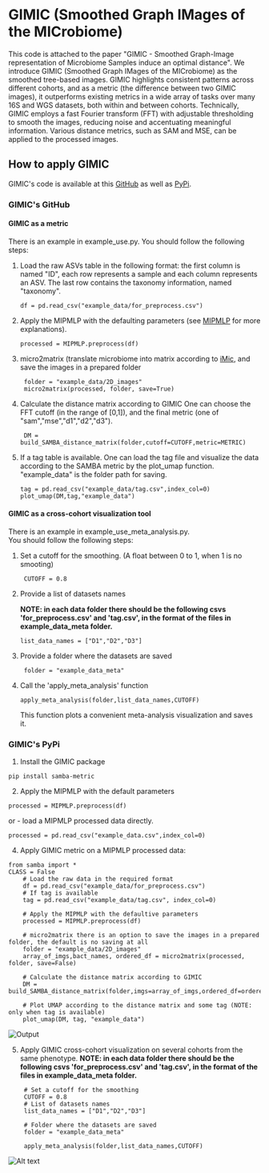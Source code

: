 # GIMIC (Smoothed Graph IMages of the MICrobiome)

 This code is attached to the paper "GIMIC - Smoothed Graph-Image representation of Microbiome Samples induce an optimal distance".
 We introduce GIMIC (Smoothed Graph IMages of the MICrobiome) as the smoothed tree-based images. GIMIC highlights consistent patterns across different cohorts, and as a metric (the difference between two GIMIC images), it outperforms existing metrics in a wide array of tasks over many 16S and WGS datasets, both within and between cohorts. Technically, GIMIC employs a fast Fourier transform (FFT) with adjustable thresholding to smooth the images,
reducing noise and accentuating meaningful information. Various distance metrics, such as SAM and MSE, can be applied to the processed images.

## How to apply GIMIC
GIMIC's code is available at this [GitHub](https://github.com/oshritshtossel/SAMBA/new/master?readme=1) as well as [PyPi](https://pypi.org/project/samba-metric/).

### GIMIC's GitHub

#### GIMIC as a metric
There is an example in example_use.py.
You should follow the following steps:
1. Load the raw ASVs table in the following format: the first column is named "ID",
   each row represents a sample and each column represents an ASV. The last row 
   contains the taxonomy information, named "taxonomy".
   
    ```
    df = pd.read_csv("example_data/for_preprocess.csv")
    ```

   
2. Apply the MIPMLP with the defaulting parameters (see [MIPMLP](https://pypi.org/project/MIPMLP/) for more explanations).

    ```
    processed = MIPMLP.preprocess(df)
    ```
    
3. micro2matrix (translate microbiome into matrix according to [iMic](https://doi.org/10.1080/19490976.2023.2224474), and save the images in a prepared folder
   
   ```
    folder = "example_data/2D_images"
    micro2matrix(processed, folder, save=True)
    ```
    
4. Calculate the distance matrix according to GIMIC
   One can choose the FFT cutoff (in the range of [0,1]), and the final metric (one of "sam","mse","d1","d2","d3").
   
   ```
    DM = build_SAMBA_distance_matrix(folder,cutoff=CUTOFF,metric=METRIC)
    ```
5. If a tag table is available. One can load the tag file and visualize the data according to the SAMBA metric by the plot_umap function.
   "example_data" is the folder path for saving.
      ```
     tag = pd.read_csv("example_data/tag.csv",index_col=0)
     plot_umap(DM,tag,"example_data")
    ```

#### GIMIC as a cross-cohort visualization tool
There is an example in example_use_meta_analysis.py.\
You should follow the following steps:
1. Set a cutoff for the smoothing. (A float between 0 to 1, when 1 is no smooting)
   ```
    CUTOFF = 0.8
    ```
2. Provide a list of datasets names
   
   **NOTE: in each data folder there should be the following csvs 'for_preprocess.csv' and 'tag.csv', in the format of the files in example_data_meta folder.**
    ```
    list_data_names = ["D1","D2","D3"]
    ```
4. Provide a folder where the datasets are saved
   ```
    folder = "example_data_meta"
   ```
5. Call the 'apply_meta_analysis' function
   ```
   apply_meta_analysis(folder,list_data_names,CUTOFF)
   ```
   This function plots a convenient meta-analysis visualization and saves it.
### GIMIC's PyPi
1. Install the GIMIC package

```
pip install samba-metric
```
2. Apply the MIPMLP with the default parameters
   
```
processed = MIPMLP.preprocess(df)
```
or -  load a MIPMLP processed data directly.

```
processed = pd.read_csv("example_data.csv",index_col=0)

```

4. Apply GIMIC metric on a MIPMLP processed data:
```
from samba import *
CLASS = False
    # Load the raw data in the required format
    df = pd.read_csv("example_data/for_preprocess.csv")
    # If tag is available
    tag = pd.read_csv("example_data/tag.csv", index_col=0)

    # Apply the MIPMLP with the defaultive parameters
    processed = MIPMLP.preprocess(df)

    # micro2matrix there is an option to save the images in a prepared folder, the default is no saving at all
    folder = "example_data/2D_images"
    array_of_imgs,bact_names, ordered_df = micro2matrix(processed, folder, save=False)

    # Calculate the distance matrix according to GIMIC
    DM = build_SAMBA_distance_matrix(folder,imgs=array_of_imgs,ordered_df=ordered_df,bact_names=bact_names,class_=CLASS)

    # Plot UMAP according to the distance matrix and some tag (NOTE: only when tag is available)
    plot_umap(DM, tag, "example_data")

```
   ![Output](umap_plot.png)
   
5. Apply GIMIC cross-cohort visualization on several cohorts from the same phenotype.
   **NOTE: in each data folder there should be the following csvs 'for_preprocess.csv' and 'tag.csv', in the format of the files in example_data_meta folder.**
   ```
    # Set a cutoff for the smoothing
    CUTOFF = 0.8
    # List of datasets names
    list_data_names = ["D1","D2","D3"]

    # Folder where the datasets are saved
    folder = "example_data_meta"

    apply_meta_analysis(folder,list_data_names,CUTOFF)
   ```
![Alt text](circle_Example_meta_analysis.png)
    
